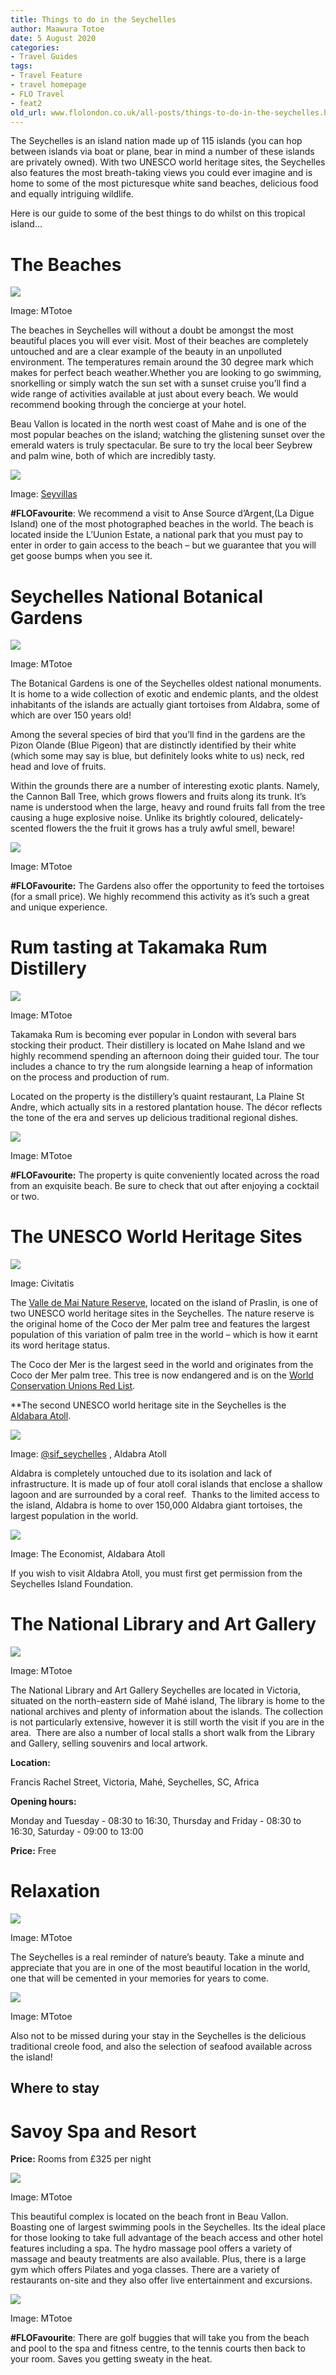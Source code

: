 ```yaml
---
title: Things to do in the Seychelles
author: Maawura Totoe
date: 5 August 2020
categories:
- Travel Guides
tags:
- Travel Feature
- travel homepage
- FLO Travel
- feat2
old_url: www.flolondon.co.uk/all-posts/things-to-do-in-the-seychelles.html
---
```


The Seychelles is an island nation made up of 115 islands (you can hop between islands via boat or plane, bear in mind a number of these islands are privately owned). With two UNESCO world heritage sites, the Seychelles also features the most breath-taking views you could ever imagine and is home to some of the most picturesque white sand beaches, delicious food and equally intriguing wildlife.

Here is our guide to some of the best things to do whilst on this tropical island…

# **The Beaches**

![](https://images.squarespace-cdn.com/content/v1/5c9534c4af4683461d462c6b/1596655876654-TE75V32790PQW8CFN52Z/IMG_1738.JPG)

Image: MTotoe

The beaches in Seychelles will without a doubt be amongst the most beautiful places you will ever visit. Most of their beaches are completely untouched and are a clear example of the beauty in an unpolluted environment. The temperatures remain around the 30 degree mark which makes for perfect beach weather.Whether you are looking to go swimming, snorkelling or simply watch the sun set with a sunset cruise you’ll find a wide range of activities available at just about every beach. We would recommend booking through the concierge at your hotel.

Beau Vallon is located in the north west coast of Mahe and is one of the most popular beaches on the island; watching the glistening sunset over the emerald waters is truly spectacular. Be sure to try the local beer Seybrew and palm wine, both of which are incredibly tasty.

![](https://images.squarespace-cdn.com/content/v1/5c9534c4af4683461d462c6b/1596655324909-O2NR5D7YGKY4P3WBV554/Screen+Shot+2020-08-05+at+20.21.14.png)

Image: [Seyvillas](https://www.seyvillas.com/en/guide/beaches/la-digue/15/anse-source-d-argent)

**#FLOFavourite**: We recommend a visit to Anse Source d’Argent,(La Digue Island) one of the most photographed beaches in the world. The beach is located inside the L’Uunion Estate, a national park that you must pay to enter in order to gain access to the beach – but we guarantee that you will get goose bumps when you see it.

# **Seychelles National Botanical Gardens**

![](https://images.squarespace-cdn.com/content/v1/5c9534c4af4683461d462c6b/1596662336283-OBRKINN9WVVG6UZJC7UD/IMG_2015.jpg)

Image: MTotoe

The Botanical Gardens is one of the Seychelles oldest national monuments. It is home to a wide collection of exotic and endemic plants, and the oldest inhabitants of the islands are actually giant tortoises from Aldabra, some of which are over 150 years old!

Among the several species of bird that you’ll find in the gardens are the Pizon Olande (Blue Pigeon) that are distinctly identified by their white (which some may say is blue, but definitely looks white to us) neck, red head and love of fruits.

Within the grounds there are a number of interesting exotic plants. Namely, the Cannon Ball Tree, which grows flowers and fruits along its trunk. It’s name is understood when the large, heavy and round fruits fall from the tree causing a huge explosive noise. Unlike its brightly coloured, delicately-scented flowers the the fruit it grows has a truly awful smell, beware!

![](https://images.squarespace-cdn.com/content/v1/5c9534c4af4683461d462c6b/1596656294977-BJ91AEM860A48854O122/IMG_1905.JPG)

Image: MTotoe

**#FLOFavourite:** The Gardens also offer the opportunity to feed the tortoises (for a small price). We highly recommend this activity as it’s such a great and unique experience.

# **Rum tasting at Takamaka Rum Distillery**

![](https://images.squarespace-cdn.com/content/v1/5c9534c4af4683461d462c6b/1596656828654-FAZ4UILV3BU7UES68RQH/IMG_2097.JPG)

Image: MTotoe

Takamaka Rum is becoming ever popular in London with several bars stocking their product. Their distillery is located on Mahe Island and we highly recommend spending an afternoon doing their guided tour. The tour includes a chance to try the rum alongside learning a heap of information on the process and production of rum.

Located on the property is the distillery’s quaint restaurant, La Plaine St Andre, which actually sits in a restored plantation house. The décor reflects the tone of the era and serves up delicious traditional regional dishes.

![](https://images.squarespace-cdn.com/content/v1/5c9534c4af4683461d462c6b/1596657248549-K2VXCZEZDGDJ6YS4YHM3/IMG_2106.jpg)

Image: MTotoe

**#FLOFavourite:** The property is quite conveniently located across the road from an exquisite beach. Be sure to check that out after enjoying a cocktail or two.

# **The UNESCO World Heritage Sites**

![](https://images.squarespace-cdn.com/content/v1/5c9534c4af4683461d462c6b/1596657693089-Y37T2R4H6J783LIC5RKA/Screen+Shot+2020-08-05+at+21.01.08.png)

Image: Civitatis

The [Valle de Mai Nature Reserve](https://whc.unesco.org/en/list/261/), located on the island of Praslin, is one of two UNESCO world heritage sites in the Seychelles. The nature reserve is the original home of the Coco der Mer palm tree and features the largest population of this variation of palm tree in the world – which is how it earnt its word heritage status.

The Coco der Mer is the largest seed in the world and originates from the Coco der Mer palm tree. This tree is now endangered and is on the [World Conservation Unions Red List](https://www.iucnredlist.org/species/38602/10136618).

*﻿*The second UNESCO world heritage site in the Seychelles is the [Aldabara Atoll](https://whc.unesco.org/en/list/185/).

[![](https://images.squarespace-cdn.com/content/v1/5c9534c4af4683461d462c6b/1596660171845-PUN3GGO2YL7C77YYI28Z/Screen%2BShot%2B2020-08-05%2Bat%2B21.41.34.jpg)](https://www.instagram.com/p/BZWAHLsFGa0/)


Image: [@sif\_seychelles](https://www.instagram.com/p/BZWAHLsFGa0/) , Aldabra Atoll

Aldabra is completely untouched due to its isolation and lack of infrastructure. It is made up of four atoll coral islands that enclose a shallow lagoon and are surrounded by a coral reef.  Thanks to the limited access to the island, Aldabra is home to over 150,000 Aldabra giant tortoises, the largest population in the world.

![](https://images.squarespace-cdn.com/content/v1/5c9534c4af4683461d462c6b/1596659890037-MV74RUDC6WAB2DDN52DF/Screen+Shot+2020-08-05+at+21.36.37.png)

Image: The Economist, Aldabara Atoll

If you wish to visit Aldabra Atoll, you must first get permission from the Seychelles Island Foundation.

# **The National Library and Art Gallery**

![](https://images.squarespace-cdn.com/content/v1/5c9534c4af4683461d462c6b/1596660787589-XMYVD0JRIG7H48FZZ6QL/IMG_2070.jpg)

Image: MTotoe

The National Library and Art Gallery Seychelles are located in Victoria, situated on the north-eastern side of Mahé island, The library is home to the national archives and plenty of information about the islands. The collection is not particularly extensive, however it is still worth the visit if you are in the area.  There are also a number of local stalls a short walk from the Library and Gallery, selling souvenirs and local artwork.

**Location:**

Francis Rachel Street, Victoria, Mahé, Seychelles, SC, Africa

**Opening hours:**

Monday and Tuesday - 08:30 to 16:30, Thursday and Friday - 08:30 to 16:30, Saturday - 09:00 to 13:00

**Price:** Free

# **Relaxation**

![](https://images.squarespace-cdn.com/content/v1/5c9534c4af4683461d462c6b/1596661183434-3SLJIQZ4D39DVAY9DVIQ/IMG_2920.JPG)

Image: MTotoe

The Seychelles is a real reminder of nature’s beauty. Take a minute and appreciate that you are in one of the most beautiful location in the world, one that will be cemented in your memories for years to come.

![](https://images.squarespace-cdn.com/content/v1/5c9534c4af4683461d462c6b/1596661434894-4F0P41V2IC0AWSQ0LMYG/IMG_2928.jpg)

Image: MTotoe

Also not to be missed during your stay in the Seychelles is the delicious traditional creole food, and also the selection of seafood available across the island!

## Where to stay

# Savoy Spa and Resort

**Price:** Rooms from £325 per night

![](https://images.squarespace-cdn.com/content/v1/5c9534c4af4683461d462c6b/1596663820350-K4Q5C7W4ZIHSK7O4YMT6/IMG_2893.jpg)

Image: MTotoe

This beautiful complex is located on the beach front in Beau Vallon.  Boasting one of largest swimming pools in the Seychelles. Its the ideal place for those looking to take full advantage of the beach access and other hotel features including a spa. The hydro massage pool offers a variety of massage and beauty treatments are also available. Plus, there is a large gym which offers Pilates and yoga classes. There are a variety of restaurants on-site and they also offer live entertainment and excursions.

![](https://images.squarespace-cdn.com/content/v1/5c9534c4af4683461d462c6b/1596663671866-AY5M67RELJ542PJW7FN0/IMG_1739.jpg)

Image: MTotoe

**#FLOFavourite**: There are golf buggies that will take you from the beach and pool to the spa and fitness centre, to the tennis courts then back to your room. Saves you getting sweaty in the heat.